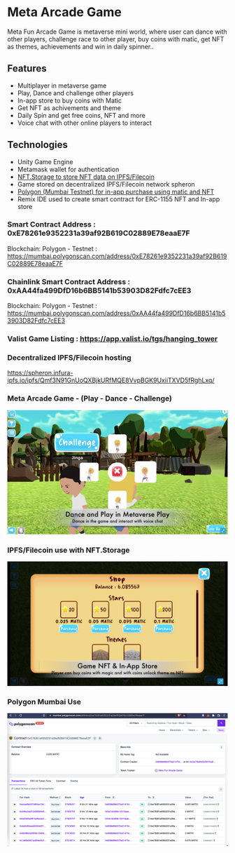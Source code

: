 # Meta Arcade Game
Meta Fun Arcade Game is metaverse mini world, where user can dance with other players, challenge race to other player, buy coins with matic, get NFT as themes, achievements and win in daily spinner..

## Features
- Multiplayer in metaverse game
- Play, Dance and challenge other players
- In-app store to buy coins with Matic
- Get NFT as achivements and theme
- Daily Spin and get free coins, NFT and more
- Voice chat with other online players to interact


## Technologies
- Unity Game Engine
- Metamask wallet for authentication
- [NFT.Storage to store NFT data on IPFS/Filecoin](https://github.com/MetaArcade/MetaArcadeGame/blob/main/NFT.Storage(IPFS-Filecoin).md)
- Game stored on decentralized IPFS/Filecoin network spheron
- [Polygon (Mumbai Testnet) for in-app purchase using matic and NFT](https://github.com/MetaArcade/MetaArcadeGame/blob/main/PolygonAndContract.md)
- Remix IDE used to create smart contract for ERC-1155 NFT and In-app store

### Smart Contract Address : 0xE78261e9352231a39af92B619C02889E78eaaE7F
Blockchain: Polygon - Testnet : https://mumbai.polygonscan.com/address/0xE78261e9352231a39af92B619C02889E78eaaE7F

### Chainlink Smart Contract Address : 0xAA44fa499DfD16b6BB5141b53903D82Fdfc7cEE3
Blockchain: Polygon - Testnet : https://mumbai.polygonscan.com/address/0xAA44fa499DfD16b6BB5141b53903D82Fdfc7cEE3

### Valist Game Listing : https://app.valist.io/tgs/hanging_tower


### Decentralized IPFS/Filecoin hosting
https://spheron.infura-ipfs.io/ipfs/Qmf3N91GnUoQXBjkURfMQE8VvpBGK9UxiiTXVD5fRghLxq/


### Meta Arcade Game - (Play - Dance - Challenge)
![Metaverse Game](/Images/Metaverse.jpg)

### IPFS/Filecoin use with NFT.Storage 
![NFT.Storage use](/Images/IPFS-Filecoin.jpg)

### Polygon Mumbai Use  
![Polygon use](/Images/PolygonContract.png)


